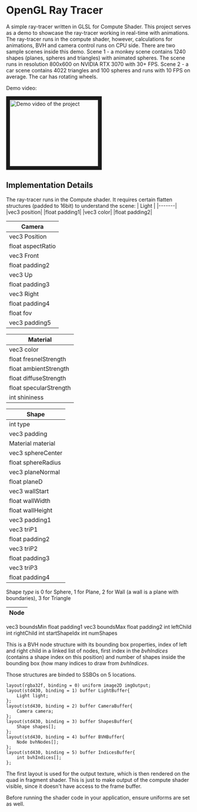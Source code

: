 # OpenGL Ray Tracer
A simple ray-tracer written in GLSL for Compute Shader.
This project serves as a demo to showcase the ray-tracer working in real-time with animations. The ray-tracer runs in the compute shader, however, calculations for animations, BVH and camera control runs on CPU side. 
There are two sample scenes inside this demo. Scene 1 - a monkey scene contains 1240 shapes (planes, spheres and triangles) with animated spheres. The scene runs in resolution 800x600 on NVIDIA RTX 3070 with 30+ FPS. Scene 2 - a car scene contains 4022 triangles and 100 spheres and runs with 10 FPS on average. The car has rotating wheels. 

Demo video:

<a href="https://youtu.be/EGRmm_cyw8g" target="_blank"><img src="http://img.youtube.com/vi/EGRmm_cyw8g/0.jpg" 
alt="Demo video of the project" width="240" height="180" border="10" /></a>

## Implementation Details
The ray-tracer runs in the Compute shader. It requires certain flatten structures (padded to 16bit) to understand the scene:
| Light |
|-------|
|vec3 position|
|float padding1|
|vec3 color|
|float padding2|

| Camera |
|--------|
|vec3 Position|
|float aspectRatio|
|vec3 Front|
|float padding2|
|vec3 Up|
|float padding3|
|vec3 Right|
|float padding4|
|float fov|
|vec3 padding5|

| Material |
|-------|
|vec3 color|
|float fresnelStrength|
|float ambientStrength|
|float diffuseStrength|
|float specularStrength|
|int shininess|

| Shape |
|-------|
|int type|
|vec3 padding|
|Material material|
|vec3 sphereCenter| 
|float sphereRadius|
|vec3 planeNormal|
|float planeD|
|vec3 wallStart|
|float wallWidth|
|float wallHeight|
|vec3 padding1|
|vec3 triP1|
|float padding2|
|vec3 triP2|
|float padding3|
|vec3 triP3|
|float padding4|

Shape *type* is 0 for Sphere, 1 for Plane, 2 for Wall (a wall is a plane with boundaries), 3 for Triangle

| Node |
|------|
vec3 boundsMin
float padding1
vec3 boundsMax
float padding2
int leftChild
int rightChild
int startShapeIdx
int numShapes

This is a BVH node structure with its bounding box properties, index of left and right child in a linked list of nodes, first index in the *bvhIndices* (contains a shape index on this position) and number of shapes inside the bounding box (how many indices to draw from *bvhIndices*.

Those structures are binded to SSBOs on 5 locations. 
```
layout(rgba32f, binding = 0) uniform image2D imgOutput;
layout(std430, binding = 1) buffer LightBuffer{
    Light light;
};
layout(std430, binding = 2) buffer CameraBuffer{
    Camera camera;
};
layout(std430, binding = 3) buffer ShapesBuffer{
    Shape shapes[];
};
layout(std430, binding = 4) buffer BVHBuffer{
    Node bvhNodes[];
};
layout(std430, binding = 5) buffer IndicesBuffer{
    int bvhIndices[];
};
```
The first layout is used for the output texture, which is then rendered on the quad in fragment shader. This is just to make output of the compute shader visible, since it doesn't have access to the frame buffer.

Before running the shader code in your application, ensure uniforms are set as well.
